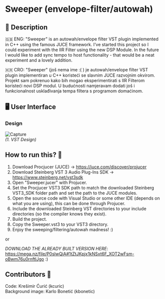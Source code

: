 # Sweeper (envelope-filter/autowah)

## 📕 Description
🇬🇧 ENG:
"Sweeper" is an autowah/envelope filter VST plugin implemented in C++ using the famous JUCE framework. I've started this project so I could experiment with the IIR Filter using the new DSP Module. In the future I would like to add sync tempo to host functionality - that would be a neat experiment and a lovely addition.

🇭🇷 CRO:
"Sweeper" (još nema ime :( ) je autowah/envelope filter VST plugin implementiran u C++ koristeći se slavnim JUCE razvojnim okvirom. Projekt sam pokrenuo kako bih mogao eksperimentirati s IIR Filterom koristeći novi DSP modul. U budućnosti namjeravam dodati još i funkcionalnost usklađivanja tempa filtera s programom domaćinom.

## 🖥️ User Interface
### Design
![Capture](https://user-images.githubusercontent.com/29998991/79339962-f6400980-7f29-11ea-97a9-bc1230c9ad73.PNG)  
*(1. VST Design)*

## How to run this? 🏁
1. Download Procjucer (JUCE) -> https://juce.com/discover/projucer
2. Download Steinberg VST 3 Audio Plug-Ins SDK -> https://www.steinberg.net/vst3sdk
3. Open "Sweeper.jucer" with Projucer.
4. Set the Procjucer VST3 SDK path to match the downloaded Steinberg VST3_SDK folder path and set the path to the JUCE modules.
5. Open the source code with Visual Studio or some other IDE (depends on what you are using), this can be done through Projucer.
6. Include the downloaded Steinberg VST directories to your include directories (so the compiler knows they exist).
7. Build the project.
8. Copy the Sweeper.vst3 to your VST3 directory.
9. Enjoy the sweeping/filtering/autowah madness! :)

or

*DOWNLOAD THE ALREADY BUILT VERSION HERE*:  
https://mega.nz/file/P0slwQiA#1tZtJKpjx1kNSxt6F_XOT2wFsm-oBwm76u0rnftlJgo :)

## Contributors 👥
Code: Krešimir Ćurić (kcuric)  
Background image: Karlo Bonetić (kbonetic)
